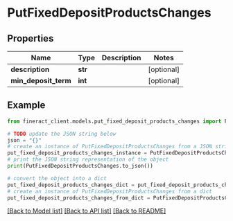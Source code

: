 # PutFixedDepositProductsChanges


## Properties

Name | Type | Description | Notes
------------ | ------------- | ------------- | -------------
**description** | **str** |  | [optional] 
**min_deposit_term** | **int** |  | [optional] 

## Example

```python
from fineract_client.models.put_fixed_deposit_products_changes import PutFixedDepositProductsChanges

# TODO update the JSON string below
json = "{}"
# create an instance of PutFixedDepositProductsChanges from a JSON string
put_fixed_deposit_products_changes_instance = PutFixedDepositProductsChanges.from_json(json)
# print the JSON string representation of the object
print(PutFixedDepositProductsChanges.to_json())

# convert the object into a dict
put_fixed_deposit_products_changes_dict = put_fixed_deposit_products_changes_instance.to_dict()
# create an instance of PutFixedDepositProductsChanges from a dict
put_fixed_deposit_products_changes_from_dict = PutFixedDepositProductsChanges.from_dict(put_fixed_deposit_products_changes_dict)
```
[[Back to Model list]](../README.md#documentation-for-models) [[Back to API list]](../README.md#documentation-for-api-endpoints) [[Back to README]](../README.md)


